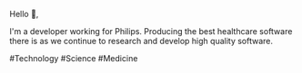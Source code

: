 Hello 👋,

I'm a developer working for Philips.
Producing the best healthcare software there is as we continue to research and develop high quality software. 

#Technology
#Science
#Medicine

